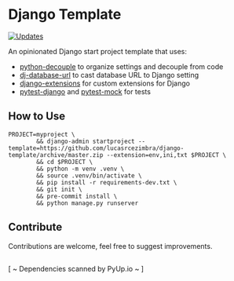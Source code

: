 # Django Template
[![Updates](https://pyup.io/repos/github/lucasrcezimbra/django-template/shield.svg)](https://pyup.io/repos/github/lucasrcezimbra/django-template/)

An opinionated Django start project template that uses:
- [python-decouple](https://github.com/henriquebastos/python-decouple) to organize settings and decouple from code
- [dj-database-url](https://github.com/kennethreitz/dj-database-url) to cast database URL to Django setting
- [django-extensions](https://github.com/django-extensions/django-extensions) for custom extensions for Django
- [pytest-django](https://github.com/pytest-dev/pytest-django) and [pytest-mock](https://github.com/pytest-dev/pytest-mock) for tests


## How to Use
```
PROJECT=myproject \
        && django-admin startproject --template=https://github.com/lucasrcezimbra/django-template/archive/master.zip --extension=env,ini,txt $PROJECT \
        && cd $PROJECT \
        && python -m venv .venv \
        && source .venv/bin/activate \
        && pip install -r requirements-dev.txt \
        && git init \
        && pre-commit install \
        && python manage.py runserver
```

## Contribute

Contributions are welcome, feel free to suggest improvements.


##

[ ~ Dependencies scanned by PyUp.io ~ ]
